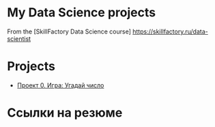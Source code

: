 # My Data Science projects

From the [SkillFactory Data Science course] https://skillfactory.ru/data-scientist

# Projects
* [Проект 0. Игра: Угадай число]()


# Ссылки на резюме